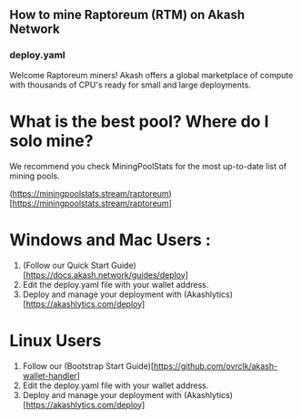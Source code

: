 ## How to mine Raptoreum (RTM) on Akash Network

### deploy.yaml

Welcome Raptoreum miners! Akash offers a global marketplace of compute with thousands of CPU's ready for small and large deployments.

# What is the best pool? Where do I solo mine?

We recommend you check MiningPoolStats for the most up-to-date list of mining pools.

(https://miningpoolstats.stream/raptoreum)[https://miningpoolstats.stream/raptoreum]

# Windows and Mac Users :

1. (Follow our Quick Start Guide)[https://docs.akash.network/guides/deploy]
2. Edit the deploy.yaml file with your wallet address.
3. Deploy and manage your deployment with (Akashlytics)[https://akashlytics.com/deploy]

# Linux Users

1.  Follow our (Bootstrap Start Guide)[https://github.com/ovrclk/akash-wallet-handler]
2.  Edit the deploy.yaml file with your wallet address.
3.  Deploy and manage your deployment with (Akashlytics)[https://akashlytics.com/deploy]

